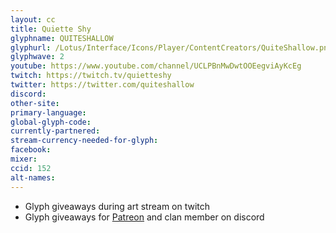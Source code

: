 ```yaml
---
layout: cc
title: Quiette Shy
glyphname: QUITESHALLOW
glyphurl: /Lotus/Interface/Icons/Player/ContentCreators/QuiteShallow.png
glyphwave: 2
youtube: https://www.youtube.com/channel/UCLPBnMwDwtOOEegviAyKcEg
twitch: https://twitch.tv/quietteshy
twitter: https://twitter.com/quiteshallow
discord:
other-site:
primary-language:
global-glyph-code:
currently-partnered:
stream-currency-needed-for-glyph:
facebook:
mixer:
ccid: 152
alt-names:
---
```

* Glyph giveaways during art stream on twitch
* Glyph giveaways for [Patreon](https://www.patreon.com/QuiteShallow) and clan member on discord
